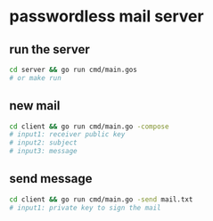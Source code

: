 # passwordless mail server

## run the server
```bash
cd server && go run cmd/main.gos
# or make run
```

## new mail
```bash
cd client && go run cmd/main.go -compose
# input1: receiver public key
# input2: subject
# input3: message
```

## send message
```bash
cd client && go run cmd/main.go -send mail.txt
# input1: private key to sign the mail
```